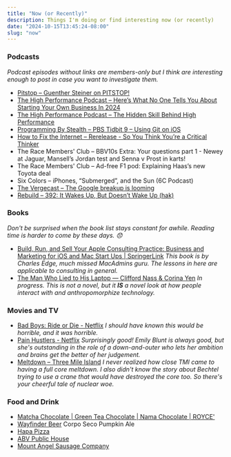 ```yaml
---
title: "Now (or Recently)"
description: Things I'm doing or find interesting now (or recently)
date: "2024-10-15T13:45:24-08:00"
slug: "now"
---
```


### Podcasts

*Podcast episodes without links are members-only but I think are interesting enough to post in case you want to investigate them.*

- [Pitstop – Guenther Steiner on PITSTOP!](https://overcast.fm/+3sf7Tqps4)
- [The High Performance Podcast – Here’s What No One Tells You About Starting Your Own Business In 2024](https://overcast.fm/+qG22vP-7A)
- [The High Performance Podcast – The Hidden Skill Behind High Performance](https://overcast.fm/+qG20l3IQ4)
- [Programming By Stealth – PBS Tidbit 9 – Using Git on iOS](https://overcast.fm/+JGaBVq6nM)
- [How to Fix the Internet – Rerelease - So You Think You’re a Critical Thinker](https://overcast.fm/+1CUcWoFVM)
- The Race Members' Club – BBV10s Extra: Your questions part 1 - Newey at Jaguar, Mansell’s Jordan test and Senna v Prost in karts!
- The Race Members' Club – Ad-free F1 pod: Explaining Haas’s new Toyota deal
- Six Colors – iPhones, “Submerged”, and the Sun (6C Podcast)
- [The Vergecast – The Google breakup is looming](https://overcast.fm/+QN1rzWsHY)
- [Rebuild – 392: It Wakes Up, But Doesn’t Wake Up (hak)](https://overcast.fm/+meqqp78)

### Books

*Don't be surprised when the book list stays constant for awhile. Reading time is harder to come by these days. 😞*

- [Build, Run, and Sell Your Apple Consulting Practice: Business and Marketing for iOS and Mac Start Ups | SpringerLink](https://link.springer.com/book/10.1007/978-1-4842-3835-6) *This book is by Charles Edge, much missed MacAdmins guru. The lessons in here are applicable to consulting in general.*
- [The Man Who Lied to His Laptop — Clifford Nass & Corina Yen](https://books.apple.com/us/book/the-man-who-lied-to-his-laptop/id385166427) *In progress. This is not a novel, but it **IS** a novel look at how people interact with and anthropomorphize technology.*

### Movies and TV

- [Bad Boys: Ride or Die - Netflix](https://www.netflix.com/title/81762792) *I should have known this would be horrible, and it was horrible.*
- [Pain Hustlers - Netflix](https://www.netflix.com/title/81614419) *Surprisingly good! Emily Blunt is always good, but she's outstanding in the role of a down-and-outer who lets her ambition and brains get the better of her judgement.*
- [Meltdown – Three Mile Island](https://www.netflix.com/title/81198239) *I never realized how close TMI came to having a full core meltdown. I also didn't know the story about Bechtel trying to use a crane that would have destroyed the core too. So there's your cheerful tale of nuclear woe.*

### Food and Drink

- [Matcha Chocolate | Green Tea Chocolate | Nama Chocolate | ROYCE'](https://roycechocolate.com/products/nama-chocolate-matcha)
- [Wayfinder Beer](https://www.wayfinder.beer/) Corpo Seco Pumpkin Ale
- [Hapa Pizza](https://www.hapapizza.com/)
- [ABV Public House](https://abvpub.com/)
- [Mount Angel Sausage Company](https://mtangelsausage.com/)
